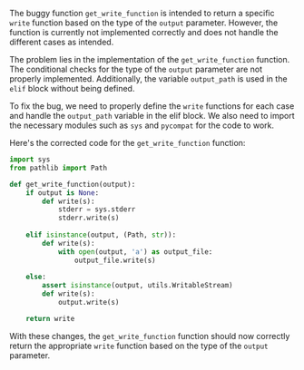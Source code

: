 The buggy function `get_write_function` is intended to return a specific `write` function based on the type of the `output` parameter. However, the function is currently not implemented correctly and does not handle the different cases as intended.

The problem lies in the implementation of the `get_write_function` function. The conditional checks for the type of the `output` parameter are not properly implemented. Additionally, the variable `output_path` is used in the `elif` block without being defined.

To fix the bug, we need to properly define the `write` functions for each case and handle the `output_path` variable in the elif block. We also need to import the necessary modules such as `sys` and `pycompat` for the code to work.

Here's the corrected code for the `get_write_function` function:

```python
import sys
from pathlib import Path

def get_write_function(output):
    if output is None:
        def write(s):
            stderr = sys.stderr
            stderr.write(s)
            
    elif isinstance(output, (Path, str)):
        def write(s):
            with open(output, 'a') as output_file:
                output_file.write(s)
                
    else:
        assert isinstance(output, utils.WritableStream)
        def write(s):
            output.write(s)

    return write
```

With these changes, the `get_write_function` function should now correctly return the appropriate `write` function based on the type of the `output` parameter.